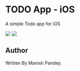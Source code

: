 # TODO App - iOS
A simple Todo app for iOS

![](./assets/ToDo-Item-List.png)
![](./assets/Add-ToDo-Item.png)


## Author
Written By Manish Pandey.
